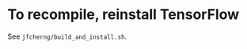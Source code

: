 To recompile, reinstall TensorFlow
==================================

See `jfcherng/build_and_install.sh`.
